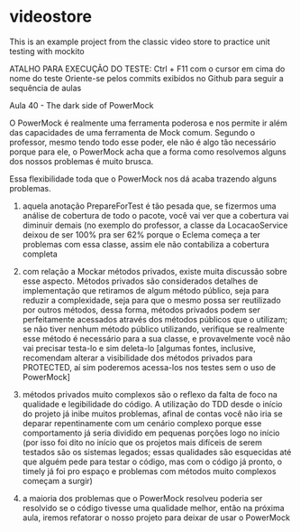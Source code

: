 # videostore
This is an example project from the classic video store to practice unit testing with mockito

ATALHO PARA EXECUÇÃO DO TESTE: Ctrl + F11 com o cursor em cima do nome do teste
Oriente-se pelos commits exibidos no Github para seguir a sequência de aulas

Aula 40 - The dark side of PowerMock

O PowerMock é realmente uma ferramenta poderosa e nos permite ir além das capacidades de uma ferramenta de Mock comum. Segundo o professor, mesmo tendo todo esse poder, ele não é algo tão necessário porque para ele, o PowerMock acha que a forma como resolvemos alguns dos nossos problemas é muito brusca.

Essa flexibilidade toda que o PowerMock nos dá acaba trazendo alguns problemas.

1) aquela anotação PrepareForTest é tão pesada que, se fizermos uma análise de cobertura de todo o pacote, você vai ver que a cobertura vai diminuir demais (no exemplo do professor, a classe da LocacaoService deixou de ser 100% pra ser 62% porque o Eclema começa a ter problemas com essa classe, assim ele não contabiliza a cobertura completa

2) com relação a Mockar métodos privados, existe muita discussão sobre esse aspecto. Métodos privados são considerados detalhes de implementação que retiramos de algum método público, seja para reduzir a complexidade, seja para que o mesmo possa ser reutilizado por outros métodos, dessa forma, métodos privados podem ser perfeitamente acessados através dos métodos públicos que o utilizam; se não tiver nenhum método público utilizando, verifique se realmente esse método é necessário para a sua classe, e provavelmente você não vai precisar testa-lo e sim deleta-lo [algumas fontes, inclusive, recomendam alterar a visibilidade dos métodos privados para PROTECTED, aí sim poderemos acessa-los nos testes sem o uso de PowerMock]

3) métodos privados muito complexos são o reflexo da falta de foco na qualidade e legibilidade do código. A utilização do TDD desde o início do projeto já inibe muitos problemas, afinal de contas você não iria se deparar repentinamente com um cenário complexo porque esse comportamento já seria dividido em pequenas porções logo no início (por isso foi dito no início que os projetos mais difíceis de serem testados são os sistemas legados; essas qualidades são esquecidas até que alguém pede para testar o código, mas com o código já pronto, o timely já foi pro espaço e problemas com métodos muito complexos começam a surgir)

4) a maioria dos problemas que o PowerMock resolveu poderia ser resolvido se o código tivesse uma qualidade melhor, então na próxima aula, iremos refatorar o nosso projeto para deixar de usar o PowerMock